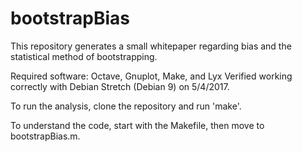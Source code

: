 # bootstrapBias
This repository generates a small whitepaper regarding bias and the statistical method of bootstrapping.

Required software: Octave, Gnuplot, Make, and Lyx  Verified working correctly with Debian Stretch (Debian 9) on 5/4/2017.

To run the analysis, clone the repository and run 'make'.

To understand the code, start with the Makefile, then move to bootstrapBias.m.

